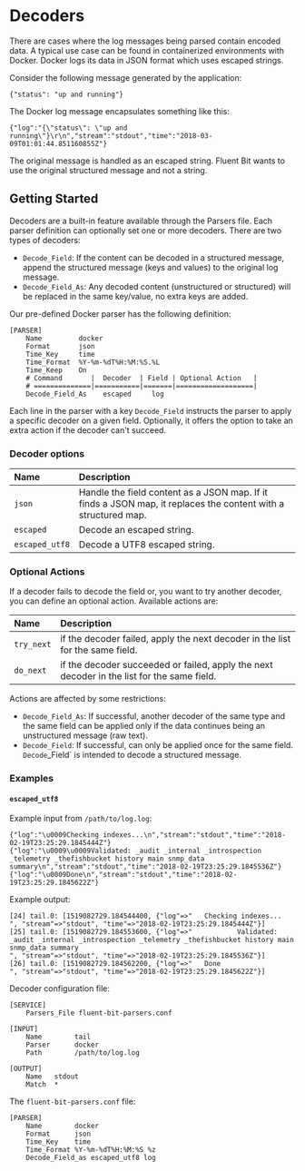 # Decoders

There are cases where the log messages being parsed contain encoded data. A typical
use case can be found in containerized environments with Docker. Docker logs its
data in JSON format which uses escaped strings.

Consider the following message generated by the application:

```text
{"status": "up and running"}
```

The Docker log message encapsulates something like this:

```text
{"log":"{\"status\": \"up and running\"}\r\n","stream":"stdout","time":"2018-03-09T01:01:44.851160855Z"}
```

The original message is handled as an escaped string. Fluent Bit wants to use the
original structured message and not a string.

## Getting Started

Decoders are a built-in feature available through the Parsers file. Each parser
definition can optionally set one or more decoders. There are two types of decoders:

- `Decode_Field`: If the content can be decoded in a structured message, append
  the structured message (keys and values) to the original log message.
- `Decode_Field_As`: Any decoded content (unstructured or structured) will be
  replaced in the same key/value, no extra keys are added.

Our pre-defined Docker parser has the following definition:

```text
[PARSER]
    Name         docker
    Format       json
    Time_Key     time
    Time_Format  %Y-%m-%dT%H:%M:%S.%L
    Time_Keep    On
    # Command       |  Decoder  | Field | Optional Action   |
    # ==============|===========|=======|===================|
    Decode_Field_As    escaped     log
```

Each line in the parser with a key `Decode_Field` instructs the parser to apply
a specific decoder on a given field. Optionally, it offers the option to take an
extra action if the decoder can't succeed.

### Decoder options

| Name | Description |
| :--- | :--- |
| `json` | Handle the field content as a JSON map. If it finds a JSON map, it replaces the content with a structured map. |
| `escaped` | Decode an escaped string. |
| `escaped_utf8` | Decode a UTF8 escaped string. |

### Optional Actions

If a decoder fails to decode the field or, you want to try another decoder, you can
define an optional action. Available actions are:

| Name | Description |
| :--- | :--- |
| `try_next` | if the decoder failed, apply the next decoder in the list for the same field. |
| `do_next` | if the decoder succeeded or failed, apply the next decoder in the list for the same field. |

Actions are affected by some restrictions:

- `Decode_Field_As`: If successful, another decoder of the same type and the same
  field can be applied only if the data continues being an unstructured message (raw text).
- `Decode_Field`: If successful, can only be applied once for the same field.
  `Decode`_Field` is intended to decode a structured message.

### Examples

#### `escaped_utf8`

Example input from `/path/to/log.log`:

```text
{"log":"\u0009Checking indexes...\n","stream":"stdout","time":"2018-02-19T23:25:29.1845444Z"}
{"log":"\u0009\u0009Validated: _audit _internal _introspection _telemetry _thefishbucket history main snmp_data summary\n","stream":"stdout","time":"2018-02-19T23:25:29.1845536Z"}
{"log":"\u0009Done\n","stream":"stdout","time":"2018-02-19T23:25:29.1845622Z"}
```

Example output:

```text
[24] tail.0: [1519082729.184544400, {"log"=>"   Checking indexes...
", "stream"=>"stdout", "time"=>"2018-02-19T23:25:29.1845444Z"}]
[25] tail.0: [1519082729.184553600, {"log"=>"           Validated: _audit _internal _introspection _telemetry _thefishbucket history main snmp_data summary
", "stream"=>"stdout", "time"=>"2018-02-19T23:25:29.1845536Z"}]
[26] tail.0: [1519082729.184562200, {"log"=>"   Done
", "stream"=>"stdout", "time"=>"2018-02-19T23:25:29.1845622Z"}]
```

Decoder configuration file:

```text
[SERVICE]
    Parsers_File fluent-bit-parsers.conf

[INPUT]
    Name        tail
    Parser      docker
    Path        /path/to/log.log

[OUTPUT]
    Name   stdout
    Match  *
```

The `fluent-bit-parsers.conf` file:

```text
[PARSER]
    Name        docker
    Format      json
    Time_Key    time
    Time_Format %Y-%m-%dT%H:%M:%S %z
    Decode_Field_as escaped_utf8 log
```
